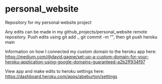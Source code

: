 # personal_website
Repository for my personal website project

Any edits can be made in my github_projects/personal_website remote repository. Push edits using git add ., git commit -m "", then git push heroku main

Information on how I connected my custom domain to the heroku app here: https://medium.com/@david.gagne/set-up-a-custom-domain-for-your-heroku-application-using-google-domains-guaranteed-a2b2ff934f97

View app and make edits to heroku settings here: https://dashboard.heroku.com/apps/abeburton/settings
